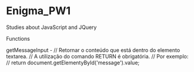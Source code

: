 # Enigma_PW1
Studies about JavaScript and JQuery

Functions

getMessageInput - 
  // Retornar o conteúdo que está dentro do elemento textarea.
	// A utilização do comando RETURN é obrigatória.
	// Por exemplo:
	//     return document.getElementyById('message').value;
